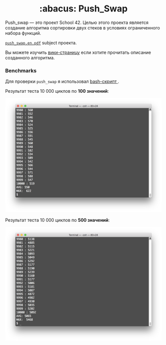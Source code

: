 <h1 align="center">
	:abacus: Push_Swap
</h1>

Push_swap — это проект School 42. Целью этого проекта является создание алгоритма сортировки двух стеков в условиях ограниченного набора функций.

[`push_swap.en.pdf`](/push_swap.en.pdf)  subject проекта.

Вы можете изучить [вики-страницу](../../wiki/Algorithm) если хотите прочитать описание созданного алгоритма.

### Benchmarks

Для проверки `push_swap` я использовал [bash-скрипт ](benchmark.sh).

Результат теста 10 000 циклов по **100 значений**:

![benchmark_100](/images/benchmark_100.png)

Результат теста 10 000 циклов по **500 значений**:

![benchmark_500](/images/benchmark_500.png)
